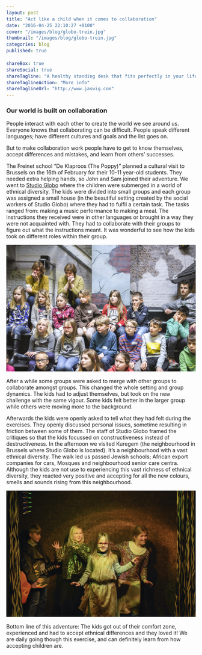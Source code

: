 ```yaml
---
layout: post
title: "Act like a child when it comes to collaboration"
date: "2016-04-25 22:10:27 +0100"
cover: "/images/blog/globo-trein.jpg"
thumbnail: "/images/blog/globo-trein.jpg"
categories: blog
published: true

shareBox: true
shareSocial: true
shareTagline: "A healthy standing desk that fits perfectly in your life"
shareTaglineAction: "More info"
shareTaglineUrl: "http://www.jaswig.com"
---
```


### Our world is built on collaboration

People interact with each other to create the world we see around us. Everyone knows that collaborating can be difficult. 
People speak different languages; have different cultures and goals and the list goes on. 
<!--more-->
But to make collaboration work people have to get to know themselves, accept differences and mistakes, and learn from others’ successes.

The Freinet school “De Klaproos (The Poppy)” planned a cultural visit to Brussels on the 16th of February for their 10-11 year-old students. They needed extra helping hands, so John and Sam joined their adventure. We went to [Studio Globo](http://www.studioglobo.be/nl/node/377) where the children were submerged in a world of ethnical diversity. The kids were divided into small groups and each group was assigned a small house (in the beautiful setting created by the social workers of Studio Globo) where they had to fulfil a certain task. The tasks ranged from: making a music performance to making a meal. The instructions they received were in other languages or brought in a way they were not acquainted with. They had to collaborate with their groups to figure out what the instructions meant. It was wonderful to see how the kids took on different roles within their group.

![The group](/images/blog/globo-groep.jpg)

After a while some groups were asked to merge with other groups to collaborate amongst groups. This changed the whole setting and group dynamics. The kids had to adjust themselves, but took on the new challenge with the same vigour. Some kids felt better in the larger group while others were moving more to the background. 

Afterwards the kids were openly asked to tell what they had felt during the exercises. They openly discussed personal issues, sometime resulting in friction between some of them. The staff of Studio Globo framed the critiques so that the kids focussed on constructiveness instead of destructiveness.
In the afternoon we visited Kuregem (the neighbourhood in Brussels where Studio Globo is located). It’s a neighbourhood with a vast ethnical diversity. The walk led us passed Jewish schools; African export companies for cars, Mosques and neighbourhood senior care centra. Although the kids are not use to experiencing this vast richness of ethnical diversity, they reacted very positive and accepting for all the new colours, smells and sounds rising from this neighbourhood. 

![Globo activity](/images/blog/globo-toneel.jpg)

Bottom line of this adventure: The kids got out of their comfort zone, experienced and had to accept ethnical differences and they loved it! 
We are daily going though this exercise, and can definitely learn from how accepting children are.  
